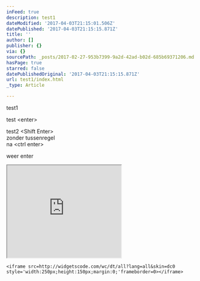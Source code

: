 ```yaml
---
inFeed: true
description: test1
dateModified: '2017-04-03T21:15:01.506Z'
datePublished: '2017-04-03T21:15:15.871Z'
title: ''
author: []
publisher: {}
via: {}
sourcePath: _posts/2017-02-27-953b7399-9a2d-42ad-b02d-685b69371206.md
hasPage: true
starred: false
datePublishedOriginal: '2017-04-03T21:15:15.871Z'
url: test1/index.html
_type: Article

---
```

test1

test <enter\>

test2 <Shift Enter\>  
zonder tussenregel  
na <ctrl enter\>

weer enter

<iframe src="https://the-grid.github.io/ed-userhtml/?g=eJwljbsOwjAMAH-lE91wQGJJ6_ItITGJRR6VY6nl76nKdjecbua3uEJDF49JdbUAG4dI2n0LdPWtwOYhKLicn9nViAdc-ocrBm-Grt9MOB6JJnt_mHWfEnFMam-nFCeRqzXTeG5eTQIJmmWG_3f5AZlXLVs" height="244" style=""></iframe>

    <iframe src=http://widgetscode.com/wc/dt/all?lang=all&skin=dc0 style='width:250px;height:150px;margin:0;'frameborder=0></iframe>